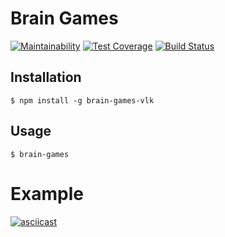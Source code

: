 # Brain Games
[![Maintainability](https://api.codeclimate.com/v1/badges/3957c879b285b8927710/maintainability)](https://codeclimate.com/github/vlkudinov/brain-games/maintainability)
[![Test Coverage](https://api.codeclimate.com/v1/badges/3957c879b285b8927710/test_coverage)](https://codeclimate.com/github/vlkudinov/brain-games/test_coverage)
[![Build Status](https://travis-ci.org/vlkudinov/brain-games.svg?branch=master)](https://travis-ci.org/vlkudinov/brain-games)

## Installation
 `$ npm install -g brain-games-vlk`

## Usage
`$ brain-games`

# Example
[![asciicast](https://asciinema.org/a/vnGLTP2wchu0kJqFDZaCgVCil.png)](https://asciinema.org/a/vnGLTP2wchu0kJqFDZaCgVCil)

